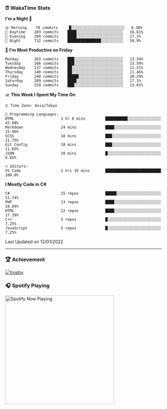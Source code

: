 ### ⏰ WakaTime Stats


<!--START_SECTION:waka-->
**I'm a Night 🦉** 

```text
🌞 Morning    78 commits     █░░░░░░░░░░░░░░░░░░░░░░░░   6.38% 
🌆 Daytime    203 commits    ████░░░░░░░░░░░░░░░░░░░░░   16.61% 
🌃 Evening    209 commits    ████░░░░░░░░░░░░░░░░░░░░░   17.1% 
🌙 Night      732 commits    ███████████████░░░░░░░░░░   59.9%

```
📅 **I'm Most Productive on Friday** 

```text
Monday       163 commits    ███░░░░░░░░░░░░░░░░░░░░░░   13.34% 
Tuesday      166 commits    ███░░░░░░░░░░░░░░░░░░░░░░   13.58% 
Wednesday    137 commits    ██░░░░░░░░░░░░░░░░░░░░░░░   11.21% 
Thursday     140 commits    ██░░░░░░░░░░░░░░░░░░░░░░░   11.46% 
Friday       248 commits    █████░░░░░░░░░░░░░░░░░░░░   20.29% 
Saturday     209 commits    ████░░░░░░░░░░░░░░░░░░░░░   17.1% 
Sunday       159 commits    ███░░░░░░░░░░░░░░░░░░░░░░   13.01%

```


📊 **This Week I Spent My Time On** 

```text
⌚︎ Time Zone: Asia/Tokyo

💬 Programming Languages: 
HTML                     1 hr 6 mins         ██████████░░░░░░░░░░░░░░░   42.88% 
Markdown                 24 mins             ████░░░░░░░░░░░░░░░░░░░░░   15.96% 
SCSS                     18 mins             ███░░░░░░░░░░░░░░░░░░░░░░   11.75% 
Git Config               18 mins             ███░░░░░░░░░░░░░░░░░░░░░░   11.65% 
JSON                     10 mins             █░░░░░░░░░░░░░░░░░░░░░░░░   6.85%

🔥 Editors: 
VS Code                  2 hrs 35 mins       █████████████████████████   100.0%

```

**I Mostly Code in C#** 

```text
C#                       15 repos            █████░░░░░░░░░░░░░░░░░░░░   21.74% 
PHP                      13 repos            ████░░░░░░░░░░░░░░░░░░░░░   18.84% 
HTML                     12 repos            ████░░░░░░░░░░░░░░░░░░░░░   17.39% 
C++                      5 repos             █░░░░░░░░░░░░░░░░░░░░░░░░   7.25% 
JavaScript               5 repos             █░░░░░░░░░░░░░░░░░░░░░░░░   7.25%

```



 Last Updated on 12/01/2022
<!--END_SECTION:waka-->

---

### 🏆 Achievement

[![trophy](https://github-profile-trophy.vercel.app/?username=Slime-hatena&theme=flat&no-bg=true&no-frame=true&column=8)](https://github.com/ryo-ma/github-profile-trophy)

### 🎧 Spotify Playing

[<img src="https://spotify-now-playing-slime-hatena.vercel.app/api/spotify-playing" alt="Spotify Now Playing" width="350" />](https://open.spotify.com/user/slime_hatena)

<!--
**Slime-hatena/Slime-hatena** is a ✨ _special_ ✨ repository because its `README.md` (this file) appears on your GitHub profile.

Here are some ideas to get you started:

- 🔭 I’m currently working on ...
- 🌱 I’m currently learning ...
- 👯 I’m looking to collaborate on ...
- 🤔 I’m looking for help with ...
- 💬 Ask me about ...
- 📫 How to reach me: ...
- 😄 Pronouns: ...
- ⚡ Fun fact: ...
-->
